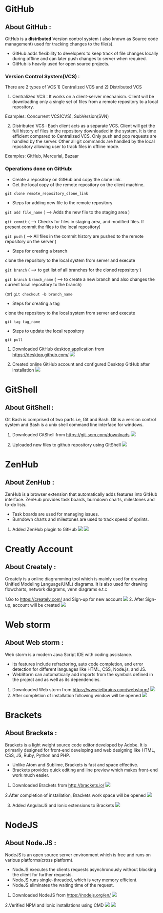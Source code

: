 
# GitHub
## About GitHub : 
GitHub is a **distributed** Version control system ( also known as Source code management) used for tracking changes to the file(s).
* GitHub adds flexibility to developers to keep track of file changes locally during offline and can later push changes to server when required.
* GitHub is heavily used for open source projects.

### Version Control System(VCS) :
There are 2 types of VCS 1) Centralized VCS and 2) Distributed VCS
1) Centralized VCS : It works on a client-server mechanism. Client will be downloading only a single set of files from a remote repository to a local repository.

Examples: Concurrent VCS(CVS), SubVersion(SVN)

2) Distributed VCS : Each client acts as a separate VCS. Client will get the full history of files in the repository downloaded in the system.
It is time efficient compared to Centralized VCS. Only push and pop requests are handled by the server. Other all git commands are handled by the local repository allowing user to track files in offline mode.

Examples: GitHub, Mercurial, Bazaar

### Operations done on GitHub:
* Create a repository on GitHub and copy the clone link.
* Get the local copy of the remote repository on the client machine.

`git clone remote_repository_clone_link`

* Steps for adding new file to the remote repository 

`git add file_name` ( --> Adds the new file to the staging area )

`git commit` ( --> Checks for files in staging area, and modified files. If present commit the files to the local repository) 

`git push` ( --> All files in the commit history are pushed to the remote repository on the server )

* Steps for creating a branch

clone the repository to the local system from server and execute

`git branch` ( --> to get list of all branches for the cloned repository )  

`git branch branch_name` ( --> to create a new branch and also changes the current local repository to the branch)

(or) `git checkout -b branch_name`

* Steps for creating a tag

clone the repository to the local system from server and execute

`git tag tag_name`

* Steps to update the local repository

`git pull`

1. Downloaded GitHub desktop application from https://desktop.github.com/
![](https://github.com/pradeepika1997/ASE_LAB1/raw/master/Screenshots/GitHub1.png)

2. Created online GitHub account and configured Desktop GitHub after installation
![](https://github.com/pradeepika1997/ASE_LAB1/raw/master/Screenshots/GitHub2.png)

# GitShell
## About GitShell : 
Git Bash is comprised of two parts i.e, Git and Bash. Git is a version control system and Bash is a unix shell command line interface for windows.

1. Downloaded GitShell from https://git-scm.com/downloads
![](https://github.com/pradeepika1997/ASE_LAB1/raw/master/Screenshots/Screenshot%20(36).png)

2. Uploaded new files to github repository using GitShell 
![](https://github.com/pradeepika1997/ASE_LAB1/raw/master/Screenshots/Screenshot%20(37).png)

# ZenHub
## About ZenHub : 
ZenHub is a browser extension that automatically adds features into GitHub interface. ZenHub provides task boards, burndown charts, milestones and to-do lists. 
* Task boards are used for managing issues.
* Burndown charts and milestones are used to track speed of sprints.

1. Added ZenHub plugin to GitHub
![](https://github.com/pradeepika1997/ASE_LAB1/raw/master/Screenshots/ZenHub2.png)
![](https://github.com/pradeepika1997/ASE_LAB1/raw/master/Screenshots/ZenHub5.png)

# Creatly Account
## About Creately : 
Creately is a online diagramming tool which is mainly used for drawing Unified Modeling Language(UML) diagrams. It is also used for drawing flowcharts, network diagrams, venn diagrams e.t.c

1.Go to https://creately.com/ and Sign-up for new account 
![](https://github.com/pradeepika1997/ASE_LAB1/raw/master/Screenshots/Creatly0.png)
2. After Sign-up, account will be created
![](https://github.com/pradeepika1997/ASE_LAB1/raw/master/Screenshots/Creatly2.png)

# Web storm
## About Web storm : 
Web storm is a modern Java Script IDE with coding assistance. 
* Its features include refractoring, auto code completion, and error detection for different languages like HTML, CSS, Node.js, and JS. 
* WebStorm can automatically add imports from the symbols defined in the project and as well as its dependencies.

1. Downloaded Web storm from https://www.jetbrains.com/webstorm/
![](https://github.com/pradeepika1997/ASE_LAB1/raw/master/Screenshots/Webstorm1.png)
2. After completion of installation following window will be opened
![](https://github.com/pradeepika1997/ASE_LAB1/raw/master/Screenshots/Webstorm6.png) 

# Brackets
## About Brackets : 
Brackets is a light weight source code editor developed by Adobe. It is primarily designed for front-end developing and web designing like HTML, CSS, JS, Ruby, Python and PHP.
* Unlike Atom and Sublime, Brackets is fast and space effective.
* Brackets provides quick editing and line preview which makes front-end work much easier.

1. Downloaded Brackets from http://brackets.io/
![](https://github.com/pradeepika1997/ASE_LAB1/raw/master/Screenshots/Brackets1.png)

2.After completion of installation, Brackets work space will be opened
![](https://github.com/pradeepika1997/ASE_LAB1/raw/master/Screenshots/Brackets3.png)

3. Added AngularJS and Ionic extensions to Brackets
![](https://github.com/pradeepika1997/ASE_LAB1/raw/master/Screenshots/Screenshot%20(32).png)

# NodeJS
## About Node.JS : 
NodeJS is an open source server environment which is free and runs on various platforms(cross platform). 
* NodeJS executes the clients requests asynchronously without blocking the client for further requests.
* NodeJS runs single-threaded, which is very memory efficient. 
* NodeJS eliminates the waiting time of the request.

1. Downloaded NodeJS from https://nodejs.org/en/
![](https://github.com/pradeepika1997/ASE_LAB1/raw/master/Screenshots/NodeJS1.png)

2.Verified NPM and Ionic installations using CMD
![](https://github.com/pradeepika1997/ASE_LAB1/raw/master/Screenshots/npm.png)
![](https://github.com/pradeepika1997/ASE_LAB1/raw/master/Screenshots/Ionic.png)

